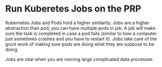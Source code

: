# Run Kuberetes Jobs on the PRP

Kubernetes Jobs and Pods hold a higher similarity. Jobs are a higher abstraction than pod; you can have multiple pods in job. A job will make sure the task is completed in case a pod fails (similar to how a computer just sometimes crashes and you have to restart it). Jobs take care of the grunt work of making sure pods are doing what they are suppose to be doing. 

Jobs are vital when you are running large complicated data processes.
